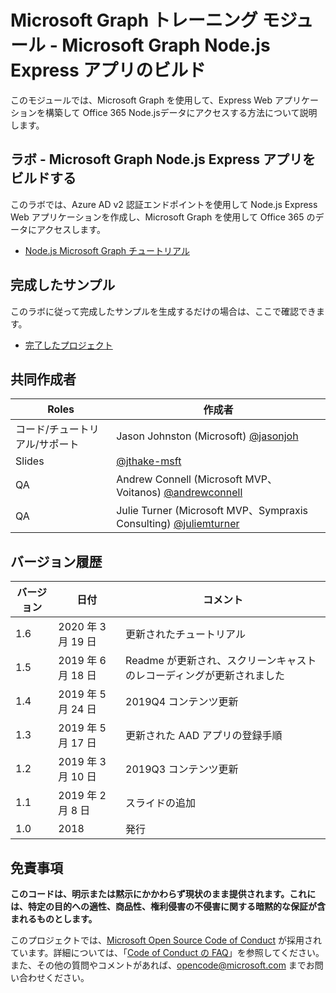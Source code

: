 # <a name="microsoft-graph-training-module---build-nodejs-express-apps-with-microsoft-graph"></a>Microsoft Graph トレーニング モジュール - Microsoft Graph Node.js Express アプリのビルド

このモジュールでは、Microsoft Graph を使用して、Express Web アプリケーションを構築して Office 365 Node.jsデータにアクセスする方法について説明します。

## <a name="lab---build-nodejs-express-apps-with-microsoft-graph"></a>ラボ - Microsoft Graph Node.js Express アプリをビルドする

このラボでは、Azure AD v2 認証エンドポイントを使用して Node.js Express Web アプリケーションを作成し、Microsoft Graph を使用して Office 365 のデータにアクセスします。

- [Node.js Microsoft Graph チュートリアル](https://docs.microsoft.com/graph/training/node-tutorial)

## <a name="completed-sample"></a>完成したサンプル

このラボに従って完成したサンプルを生成するだけの場合は、ここで確認できます。

- [完了したプロジェクト](demo)

## <a name="contributors"></a>共同作成者

|           Roles            |                                           作成者                                           |
| -------------------------- | --------------------------------------------------------------------------------------------- |
| コード/チュートリアル/サポート | Jason Johnston (Microsoft) [@jasonjoh](//github.com/jasonjoh)                                 |
| Slides                     | [@jthake-msft](//github.com/jthake-msft)                             |
| QA                         | Andrew Connell (Microsoft MVP、Voitanos) [@andrewconnell](//github.com/andrewconnell)         |
| QA                         | Julie Turner (Microsoft MVP、Sympraxis Consulting) [@juliemturner](//github.com/juliemturner) |

## <a name="version-history"></a>バージョン履歴

| バージョン |       日付       |                     コメント                     |
| ------- | ---------------- | ------------------------------------------------ |
| 1.6     | 2020 年 3 月 19 日   | 更新されたチュートリアル                               |
| 1.5     | 2019 年 6 月 18 日    | Readme が更新され、スクリーンキャストのレコーディングが更新されました |
| 1.4     | 2019 年 5 月 24 日     | 2019Q4 コンテンツ更新                           |
| 1.3     | 2019 年 5 月 17 日     | 更新された AAD アプリの登録手順               |
| 1.2     | 2019 年 3 月 10 日   | 2019Q3 コンテンツ更新                           |
| 1.1     | 2019 年 2 月 8 日 | スライドの追加                                     |
| 1.0     | 2018             | 発行                                        |

## <a name="disclaimer"></a>免責事項

**このコードは、明示または黙示にかかわらず現状のまま提供されます。これには、特定の目的への適性、商品性、権利侵害の不侵害に関する暗黙的な保証が含まれるものとします。**

このプロジェクトでは、[Microsoft Open Source Code of Conduct](https://opensource.microsoft.com/codeofconduct/) が採用されています。詳細については、「[Code of Conduct の FAQ](https://opensource.microsoft.com/codeofconduct/faq/)」を参照してください。また、その他の質問やコメントがあれば、[opencode@microsoft.com](mailto:opencode@microsoft.com) までお問い合わせください。
